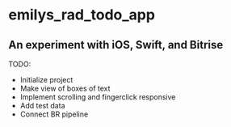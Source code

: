 # emilys_rad_todo_app
## An experiment with iOS, Swift, and Bitrise

TODO:
* Initialize project
* Make view of boxes of text
* Implement scrolling and fingerclick responsive
* Add test data
* Connect BR pipeline
